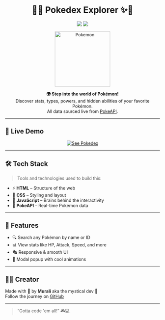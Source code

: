 <h1 align="center">🧿✨ Pokedex Explorer ✨🧿</h1>

<p align="center">
  <img src="https://img.shields.io/badge/Powered%20by-PokeAPI-FFCB05?style=for-the-badge&logo=pokemon&logoColor=white" />
  <img src="https://img.shields.io/badge/Built%20With-HTML%20%7C%20CSS%20%7C%20JS-3B4CCA?style=for-the-badge" />
</p>

<p align="center">
  <img src="https://i.gifer.com/origin/fd/fda185b5f3be58b05d63dbb0ce2cbbbe_w200.gif" alt="Pokemon" width="180" />
</p>

<p align="center">
  <strong>🌍 Step into the world of Pokémon!</strong><br/>
  Discover stats, types, powers, and hidden abilities of your favorite Pokémon.<br/>
  All data sourced live from <a href="https://pokeapi.co/" target="_blank">PokeAPI</a>.
</p>

---

## 🔗 Live Demo

<div align="center">
  <a href="https://MysticalDevs.github.io/Pokedex">
    <img src="https://img.shields.io/badge/🕹️%20See%20The%20Pokedex-00CED1?style=for-the-badge&logo=github&logoColor=white" alt="See Pokedex"/>
  </a>
</div>

---

## 🛠️ Tech Stack

> Tools and technologies used to build this:

- ⚡ **HTML** – Structure of the web
- 🎨 **CSS** – Styling and layout
- 🧠 **JavaScript** – Brains behind the interactivity
- 🔗 **PokeAPI** – Real-time Pokémon data

---

## 🌈 Features

- 🔍 Search any Pokémon by name or ID
- 📊 View stats like HP, Attack, Speed, and more
- 🎭 Responsive & smooth UI
- 🎉 Modal popup with cool animations

---

## 🧑‍💻 Creator

Made with 💖 by **Murali** aka the mystical dev 👾  
Follow the journey on [GitHub](https://github.com/itz-murali)

---

> “Gotta code 'em all!” 🎮💻
